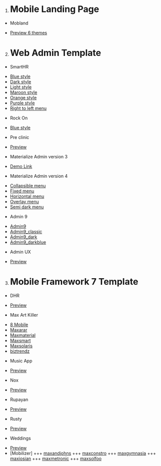 1. # Mobile Landing Page
- Mobland
+ [Preview 6 themes](https://doancongbang1991.github.io/frontend/landing/Mobland/HTML/chose.html)
2. # Web Admin Template
- SmartHR
+ [Blue style](https://doancongbang1991.github.io/frontend/web/smarthr/blue/)
+ [Dark style](https://doancongbang1991.github.io/frontend/web/smarthr/dark/)
+ [Light style](https://doancongbang1991.github.io/frontend/web/smarthr/light/)
+ [Maroon style](https://doancongbang1991.github.io/frontend/web/smarthr/maroon/)
+ [Orange style](https://doancongbang1991.github.io/frontend/web/smarthr/orange/)
+ [Purple style](https://doancongbang1991.github.io/frontend/web/smarthr/purple/)
+ [Right to left menu](https://doancongbang1991.github.io/frontend/web/smarthr/rtl/)
- Rock On
+ [Blue style](https://doancongbang1991.github.io/frontend/web/rockon/rockon_blue/pages/)
- Pre clinic
+ [Preview](https://doancongbang1991.github.io/frontend/web/preclinic/)
- Materialize Admin version 3
+ [Demo Link](https://doancongbang1991.github.io/frontend/web/materializeadmin3/)
- Materialize Admin version 4
+ [Collapsible menu](https://doancongbang1991.github.io/frontend/web/materializeadmin4/materialize-admin/html/collapsible-menu/)
+ [Fixed menu](https://doancongbang1991.github.io/frontend/web/materializeadmin4/materialize-admin/html/fixed-menu/)
+ [Horizontal menu](https://doancongbang1991.github.io/frontend/web/materializeadmin4/materialize-admin/html/horizontal-menu/)
+ [Overlay menu](https://doancongbang1991.github.io/frontend/web/materializeadmin4/materialize-admin/html/overlay-menu/)
+ [Semi dark menu](https://doancongbang1991.github.io/frontend/web/materializeadmin4/materialize-admin/html/semi-dark-menu/)
- Admin 9
+ [Admin9](https://doancongbang1991.github.io/frontend/web/admin9/admin9/pages/) 
+ [Admin9_classic](https://doancongbang1991.github.io/frontend/web/admin9/admin9_classic/pages/) 
+ [Admin9_dark](https://doancongbang1991.github.io/frontend/web/admin9/admin9_dark/pages/)
+ [Admin9_darkblue](https://doancongbang1991.github.io/frontend/web/admin9/admin9_darkblue/pages/) 
- Admin UX
+ [Preview](https://doancongbang1991.github.io/frontend/web/Adminux/)
3. # Mobile Framework 7 Template
- DHR
+ [Preview](https://doancongbang1991.github.io/frontend/mobile/dhr/template/)
- Max Art Killer
+ [8 Mobile](https://doancongbang1991.github.io/frontend/mobile/maxartkiller/8-mobile/)
+ [Maxarar](https://doancongbang1991.github.io/frontend/mobile/maxartkiller/maxarar/)
+ [Maxmaterial](https://doancongbang1991.github.io/frontend/mobile/maxartkiller/maxmaterial/demosite/)
+ [Maxsmart](https://doancongbang1991.github.io/frontend/mobile/maxartkiller/maxsmart/max_smart/)
+ [Maxsolaris](https://doancongbang1991.github.io/frontend/mobile/maxartkiller/maxsolaris/)
+ [biztrendz](https://doancongbang1991.github.io/frontend/mobile/maxartkiller/biztrendz/)
- Music App
+ [Preview](https://doancongbang1991.github.io/frontend/mobile/musicapp/pages/)
- Nox
+ [Preview](https://doancongbang1991.github.io/frontend/mobile/nox/)
- Rupayan
+ [Preview](https://doancongbang1991.github.io/frontend/mobile/rupayan/)
- Rusty
+ [Preview](https://doancongbang1991.github.io/frontend/mobile/rusty/)
- Weddings
+ [Preview](https://doancongbang1991.github.io/frontend/mobile/weddings/)
+ [Mobilizer]
+++ [maxandjohns](https://doancongbang1991.github.io/frontend/mobile/maxartkiller/mobilizer/maxandjohns/)
+++ [maxconstro](https://doancongbang1991.github.io/frontend/mobile/maxartkiller/mobilizer/maxconstro/)
+++ [maxgymnasia](https://doancongbang1991.github.io/frontend/mobile/maxartkiller/mobilizer/maxgymnasia/)
+++ [maxiosian](https://doancongbang1991.github.io/frontend/mobile/maxartkiller/mobilizer/maxiosian/)
+++ [maxmetronic](https://doancongbang1991.github.io/frontend/mobile/maxartkiller/mobilizer/maxmetronic/)
+++ [maxsolfoo](https://doancongbang1991.github.io/frontend/mobile/maxartkiller/mobilizer/maxsolfoo/)